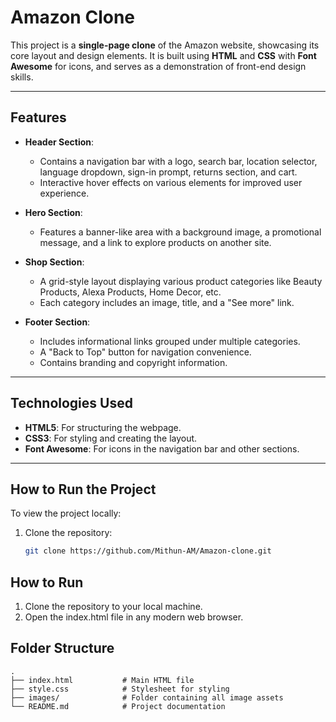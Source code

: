 # Amazon Clone

This project is a **single-page clone** of the Amazon website, showcasing its core layout and design elements. It is built using **HTML** and **CSS** with **Font Awesome** for icons, and serves as a demonstration of front-end design skills.

---

## Features

- **Header Section**:
  - Contains a navigation bar with a logo, search bar, location selector, language dropdown, sign-in prompt, returns section, and cart.
  - Interactive hover effects on various elements for improved user experience.

- **Hero Section**:
  - Features a banner-like area with a background image, a promotional message, and a link to explore products on another site.

- **Shop Section**:
  - A grid-style layout displaying various product categories like Beauty Products, Alexa Products, Home Decor, etc.
  - Each category includes an image, title, and a "See more" link.

- **Footer Section**:
  - Includes informational links grouped under multiple categories.
  - A "Back to Top" button for navigation convenience.
  - Contains branding and copyright information.

---

## Technologies Used

- **HTML5**: For structuring the webpage.
- **CSS3**: For styling and creating the layout.
- **Font Awesome**: For icons in the navigation bar and other sections.

---

## How to Run the Project

To view the project locally:

1. Clone the repository:
   ```bash
   git clone https://github.com/Mithun-AM/Amazon-clone.git

## How to Run
1. Clone the repository to your local machine.
2. Open the index.html file in any modern web browser.

## Folder Structure

```plaintext
.
├── index.html           # Main HTML file
├── style.css            # Stylesheet for styling
├── images/              # Folder containing all image assets
└── README.md            # Project documentation